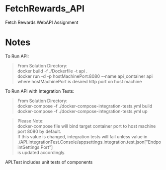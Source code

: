 # FetchRewards_API
Fetch Rewards WebAPI Assignment

# Notes 

To Run API:  
  >From Solution Directory:  
    docker build -f ./Dockerfile -t api .  
    docker run -d -p hostMachinePort:8080 --name api_container api  
    where hostMachinePort is desired http port on host machine 

To Run API with Integration Tests:  
  >From Solution Directory:  
    docker-compose -f ./docker-compose-integration-tests.yml build 
    docker-compose -f ./docker-compose-integration-tests.yml up

  >Please Note:  
    docker-compose file will bind target container port to host machine port 8080 by default.  
    If this value is changed, integration tests will fail unless value in  
    ./API.IntegrationTest.Console/appsettings.integration.test.json["EndpointSettings:Port"]  
    is updated accordingly.

API.Test includes unit tests of components
